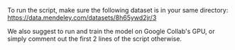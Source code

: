 To run the script, make sure the following dataset is in your same directory:
https://data.mendeley.com/datasets/8h65ywd2jr/3

We also suggest to run and train the model on Google Collab's GPU, or simply comment out the first 2 lines of the script otherwise.
